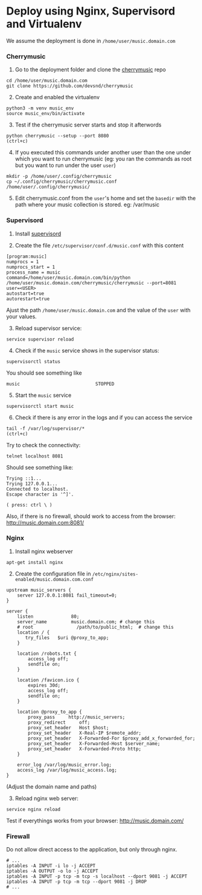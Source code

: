 # Deploy using Nginx, Supervisord and Virtualenv

We assume the deployment is done in `/home/user/music.domain.com`

### Cherrymusic

1. Go to the deployment folder and clone the [cherrymusic](https://github.com/devsnd/cherrymusic) repo

```
cd /home/user/music.domain.com
git clone https://github.com/devsnd/cherrymusic
```

2. Create and enabled the virtualenv

```
python3 -m venv music_env
source music_env/bin/activate
```

3. Test if the cherrymusic server starts and stop it afterwords

```
python cherrymusic --setup --port 8080
(ctrl+c)
```

4. If you executed this commands under another user than the one under which you want to run cherrymusic 
(eg: you ran the commands as root but you want to run under the user `user`)

```
mkdir -p /home/user/.config/cherrymusic
cp ~/.config/cherrymusic/cherrymusic.conf /home/user/.config/cherrymusic/
```

5. Edit cherrymusic.conf from the `user`'s home and set the `basedir` with the path where your music collection is stored.
eg: /var/music

### Supervisord

1. Install [supervisord](http://supervisord.org/installing.html#installing-to-a-system-with-internet-access)

2. Create the file `/etc/supervisor/conf.d/music.conf` with this content

```
[program:music]
numprocs = 1
numprocs_start = 1
process_name = music
command=/home/user/music.domain.com/bin/python /home/user/music.domain.com/cherrymusic/cherrymusic --port=8081
user=<USER>
autostart=true
autorestart=true
```

Ajust the path `/home/user/music.domain.com` and the value of the `user` with your values.

3.  Reload supervisor service:

```service supervisor reload```

4. Check if the `music` service shows in the supervisor status:

```
supervisorctl status
```

You should see something like

```
music                            STOPPED   
```

5. Start the `music` service

```
supervisorctl start music
```

6. Check if there is any error in the logs and if you can access the service

```
tail -f /var/log/supervisor/*
(ctrl+c)
```

Try to check the connectivity:

```
telnet localhost 8081
```

Should see something like:

```
Trying ::1...
Trying 127.0.0.1...
Connected to localhost.
Escape character is '^]'.

( press: ctrl \ )
```

Also, if there is no firewall, should work to access from the browser: http://music.domain.com:8081/

### Nginx
1. Install nginx webserver

```apt-get install nginx```

2. Create the configuration file in `/etc/nginx/sites-enabled/music.domain.com.conf`

```
upstream music_servers {
    server 127.0.0.1:8081 fail_timeout=0;
}

server {
    listen              80;
    server_name         music.domain.com; # change this
    # root                /path/to/public_html;  # change this
    location / {
	   try_files   $uri @proxy_to_app;
    }

    location /robots.txt {
        access_log off;
        sendfile on;
    }

    location /favicon.ico {
        expires 30d;
        access_log off;
        sendfile on;
    }

    location @proxy_to_app {
        proxy_pass	   http://music_servers;
        proxy_redirect     off;
        proxy_set_header   Host $host;
        proxy_set_header   X-Real-IP $remote_addr;
        proxy_set_header   X-Forwarded-For $proxy_add_x_forwarded_for;
        proxy_set_header   X-Forwarded-Host $server_name;
        proxy_set_header   X-Forwarded-Proto http;
    }

    error_log /var/log/music_error.log;
    access_log /var/log/music_access.log;
} 

```

(Adjust the domain name and paths)

3. Reload nginx web server:

```
service nginx reload
```

Test if everythings works from your browser: http://music.domain.com/

### Firewall

Do not allow direct access to the application, but only through nginx.

```
# ...
iptables -A INPUT -i lo -j ACCEPT
iptables -A OUTPUT -o lo -j ACCEPT
iptables -A INPUT -p tcp -m tcp -s localhost --dport 9081 -j ACCEPT
iptables -A INPUT -p tcp -m tcp --dport 9081 -j DROP
# ...
```

